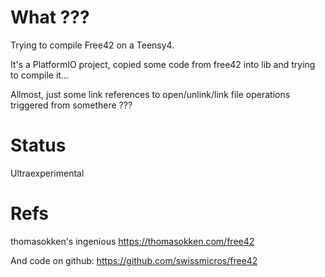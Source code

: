 # What ???

Trying to compile Free42 on a Teensy4.

It's a PlatformIO project, copied some code from free42 into lib and trying to compile it...

Allmost, just some link references to open/unlink/link file operations triggered from somethere ???

# Status

Ultraexperimental

# Refs

thomasokken's ingenious https://thomasokken.com/free42 

And code on github: https://github.com/swissmicros/free42
